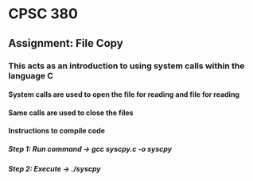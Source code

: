 # CPSC 380

## Assignment: File Copy

### This acts as an introduction to using system calls within the language C

#### System calls are used to open the file for reading and file for reading
#### Same calls are used to close the files

#### Instructions to compile code

##### Step 1: Run command -> gcc syscpy.c -o syscpy
##### Step 2: Execute -> ./syscpy <intput file> <output file>